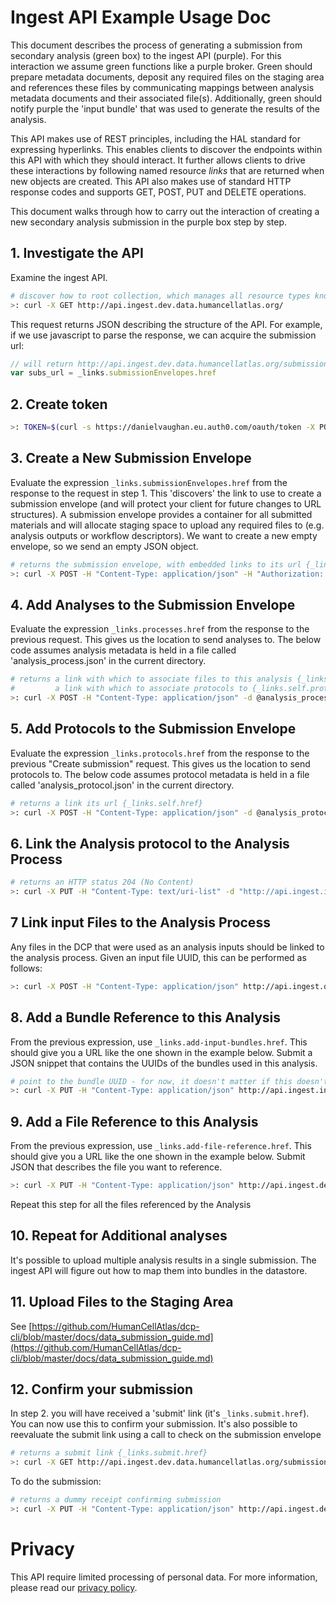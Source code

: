 # Ingest API Example Usage Doc

This document describes the process of generating a submission from secondary analysis (green box) to the ingest API (purple). For this interaction we assume green functions like a purple broker. Green should prepare metadata documents, deposit any required files on the staging area and references these files by communicating mappings between analysis metadata documents and their associated file(s). Additionally, green should notify purple the 'input bundle' that was used to generate the results of the analysis.

This API makes use of REST principles, including the HAL standard for expressing hyperlinks. This enables clients to discover the endpoints within this API with which they should interact. It further allows clients to drive these interactions by following named resource _links_ that are returned when new objects are created. This API also makes use of standard HTTP response codes and supports GET, POST, PUT and DELETE operations.

This document walks through how to carry out the interaction of creating a new secondary analysis submission in the purple box step by step.

## 1. Investigate the API

Examine the ingest API.

```bash
# discover how to root collection, which manages all resource types known to this API
>: curl -X GET http://api.ingest.dev.data.humancellatlas.org/
```

This request returns JSON describing the structure of the API. For example, if we use javascript to parse the response, we can acquire the submission url:
```javascript
// will return http://api.ingest.dev.data.humancellatlas.org/submissionEnvelopes
var subs_url = _links.submissionEnvelopes.href
```
## 2. Create token

```bash
>: TOKEN=$(curl -s https://danielvaughan.eu.auth0.com/oauth/token -X POST -H "Content-Type: application/json"  -d @auth0.json | python -c 'import sys, json; print json.load(sys.stdin)["access_token"]')
```

## 3. Create a New Submission Envelope

Evaluate the expression `_links.submissionEnvelopes.href` from the response to the request in step 1. This 'discovers' the link to use to create a submission envelope (and will protect your client for future changes to URL structures). A submission envelope provides a container for all submitted materials and will allocate staging space to upload any required files to (e.g. analysis outputs or workflow descriptors). We want to create a new empty envelope, so we send an empty JSON object.

```bash
# returns the submission envelope, with embedded links to its url {_links.self.href} and a link to use to create assays {_links.processes}
>: curl -X POST -H "Content-Type: application/json" -H "Authorization: Bearer $TOKEN"  "http://api.ingest.integration.data.humancellatlas.org/submissionEnvelopes" -d {}
```

## 4. Add Analyses to the Submission Envelope

Evaluate the expression `_links.processes.href` from the response to the previous request. This gives us the location to send analyses to. The below code assumes analysis metadata is held in a file called 'analysis_process.json' in the current directory.

```bash
# returns a link with which to associate files to this analysis {_links.add-file-reference.href} 
#         a link with which to associate protocols to {_links.self.protocols}
>: curl -X POST -H "Content-Type: application/json" -d @analysis_process.json http://api.ingest.integration.data.humancellatlas.org/submissionEnvelopes/5b769dc51c022d00079f1d8f/processes
```

## 5. Add Protocols to the Submission Envelope

Evaluate the expression `_links.protocols.href` from the response to the previous "Create submission" request. This gives us the location to send protocols to. The below code assumes protocol metadata is held in a file called 'analysis_protocol.json' in the current directory.

```bash
# returns a link its url {_links.self.href}
>: curl -X POST -H "Content-Type: application/json" -d @analysis_protocol.json http://api.ingest.integration.data.humancellatlas.org/submissionEnvelopes/5b769dc51c022d00079f1d8f/protocols
```

## 6. Link the Analysis protocol to the Analysis Process

```bash
# returns an HTTP status 204 (No Content)
>: curl -X PUT -H "Content-Type: text/uri-list" -d "http://api.ingest.integration.data.humancellatlas.org/protocols/5b769e991c022d00079f1d95" "http://api.ingest.integration.data.humancellatlas.org/processes/5b769e3d1c022d00079f1d92/protocols"
```

## 7 Link input Files to the Analysis Process

Any files in the DCP that were used as an analysis inputs should be linked to the analysis process. Given an input file UUID, this can be performed as follows:

```bash
>: curl -X POST -H "Content-Type: application/json" http://api.ingest.dev.data.humancellatlas.org/processes/{analysis_id}/inputFiles -d '{"inputFileUuid": "<input file UUID>"}'
```

## 8. Add a Bundle Reference to this Analysis

From the previous expression, use `_links.add-input-bundles.href`. This should give you a URL like the one shown in the example below. Submit a JSON snippet that contains the UUIDs of the bundles used in this analysis.

```bash
# point to the bundle UUID - for now, it doesn't matter if this doesn't exist (in future this will fail)
>: curl -X PUT -H "Content-Type: application/json" http://api.ingest.integration.data.humancellatlas.org/processes/5b769e3d1c022d00079f1d92/bundleReferences -d '{ "bundleUuids" : ["e177fe37-1b35-4d52-9df3-e854c5d59306"]}'
```

## 9. Add a File Reference to this Analysis

From the previous expression, use `_links.add-file-reference.href`. This should give you a URL like the one shown in the example below. Submit JSON that describes the file you want to reference.

```bash
>: curl -X PUT -H "Content-Type: application/json" http://api.ingest.dev.data.humancellatlas.org/processes/{analysis_id}/fileReference -d '{"fileName": "ERR1630013.fastq.gz", "content": {"lane": 1, "type": "reads", "name": "ERR1630013.fastq.gz", "format": ".fastq.gz"}}'

```

Repeat this step for all the files referenced by the Analysis

## 10. Repeat for Additional analyses

It's possible to upload multiple analysis results in a single submission. The ingest API will figure out how to map them into bundles in the datastore.

## 11. Upload Files to the Staging Area

See [https://github.com/HumanCellAtlas/dcp-cli/blob/master/docs/data_submission_guide.md](https://github.com/HumanCellAtlas/dcp-cli/blob/master/docs/data_submission_guide.md)

## 12. Confirm your submission

In step 2. you will have received a 'submit' link (it's `_links.submit.href`). You can now use this to confirm your submission. It's also possible to reevaluate the submit link using a call to check on the submission envelope

```bash
# returns a submit link {_links.submit.href}
>: curl -X GET http://api.ingest.dev.data.humancellatlas.org/submissionEnvelopes/{sub_id}
```

To do the submission:

```bash
# returns a dummy receipt confirming submission
>: curl -X PUT -H "Content-Type: application/json" http://api.ingest.dev.data.humancellatlas.org/submissionEnvelopes/{sub_id}/submissionEvent
```

# Privacy
This API require limited processing of personal data. For more information, please read our [privacy policy](http://www.ebi.ac.uk/data-protection/privacy-notice/human-cell-atlas-ingest-access-service).
